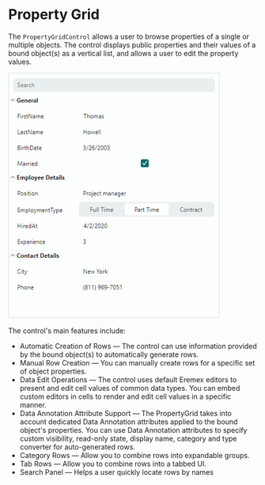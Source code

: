 # Property Grid

The `PropertyGridControl` allows a user to browse properties of a single or multiple objects. The control displays public properties and their values of a bound object(s) as a vertical list, and allows a user to edit the property values.

![propertygrid](images/propertygrid.png)

The control's main features include:

- Automatic Creation of Rows — The control can use information provided by the bound object(s) to automatically generate rows.
- Manual Row Creation — You can manually create rows for a specific set of object properties.
- Data Edit Operations — The control uses default Eremex editors to present and edit cell values of common data types. You can embed custom editors in cells to render and edit cell values in a specific manner.
- Data Annotation Attribute Support — The PropertyGrid takes into account dedicated Data Annotation attributes applied to the bound object's properties. You can use Data Annotation attributes to specify custom visibility, read-only state, display name, category and type converter for auto-generated rows.
- Category Rows — Allow you to combine rows into expandable groups.
- Tab Rows — Allow you to combine rows into a tabbed UI.
- Search Panel — Helps a user quickly locate rows by names
